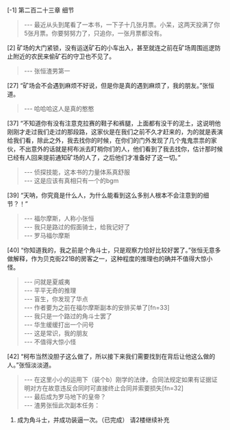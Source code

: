 
[-1] 第二百二十三章 细节
>--- 最近从头到尾看了一本书，一下子十几张月票。小呆，这两天投满了你5张月票。你要努努力了，只追你，一张月票都没有。<br>

[2] 矿场的大门紧锁，没有运送矿石的小车出入，甚至就连之前在矿场周围巡逻防止附近的农民来偷矿石的守卫也不见了。
>--- 张恒渣男第一<br>

[27] “矿场会不会遇到麻烦不好说，但是你是真的遇到麻烦了，我的朋友。”张恒道。
>--- 哈哈哈这人是真的憨憨<br>

[37] “不知道你有没有注意克拉赛的鞋子和裤腿，上面都有没干的泥土，这说明他刚刚才走过我们走过的那段路，这家伙是在我们之前不久才赶来的，为的就是表演给我们看，除此之外，我去找你的时候，在你们的门外发现了几个鬼鬼祟祟的家伙，不出意外的话就是柯布派去盯梢你们的人，他们看到了我去找你，估计那时候已经有人回来提前通知矿场的人了，之后他们才准备好了这一切。”
>--- 侦探技能，这本书的力量体系真舒服<br>
>--- 这是应该有真相只有一个的bgm<br>

[39] “天呐，你究竟是什么人，为什么能看到这么多别人根本不会注意到的细节？！”
>--- 福尔摩斯，人称小张恒<br>
>--- 我只是路过的假面骑士，给我记好了<br>
>--- 罗马福尔摩斯<br>

[40] “你知道我的，我之前是个角斗士，只是观察力恰好比较好罢了。”张恒无意多做解释，作为贝克街221B的房客之一，这种程度的推理也的确并不值得大惊小怪。
>--- 问就是夏威夷<br>
>--- 平平无奇的推理<br>
>--- 盲生，你发现了华点<br>
>--- 作者要为之前在福尔摩斯副本的安排买单了[fn=33]<br>
>--- 我只是一个路过的角斗士罢了<br>
>--- 华生缓缓打出一个问号<br>
>--- 这是常识，我的朋友<br>
>--- 不值得大惊小怪<br>

[42] “柯布当然没胆子这么做了，所以接下来我们需要找到在背后让他这么做的人。”张恒淡淡道。
>--- 在这里小小的运用下（装个b）刚学的法律，合同法规定如果有证据证明对方在故意违反合同时可直接终止合同并索要损失[fn=32]<br>
>--- 最后成为罗马地下的皇帝？<br>
>--- 渣男张恒此次副本任务：
1. 成为角斗士，并成功装逼一次。（已完成）
请2楼继续补充<br>
